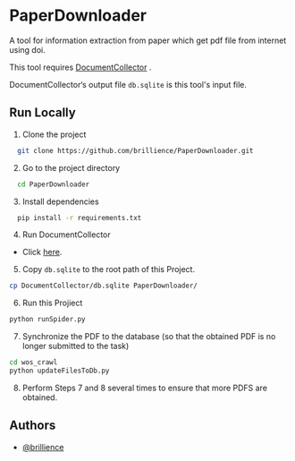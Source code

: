 
# PaperDownloader

A tool for information extraction from paper which get pdf file from internet using doi.


This tool requires [DocumentCollector](https://github.com/brillience/DocumentCollector) .

DocumentCollector‘s output file `db.sqlite` is this tool's input file.



## Run Locally

1. Clone the project

```bash
  git clone https://github.com/brillience/PaperDownloader.git
```

2. Go to the project directory

```bash
  cd PaperDownloader
```

3. Install dependencies

```bash
  pip install -r requirements.txt
```

4. Run DocumentCollector
  - Click [here](https://github.com/brillience/DocumentCollector).

5. Copy `db.sqlite` to the root path of this Project.
```bash
cp DocumentCollector/db.sqlite PaperDownloader/
```
6. Run this Projiect
```bash
python runSpider.py
```
7. Synchronize the PDF to the database (so that the obtained PDF is no longer submitted to the task)
```bash
cd wos_crawl
python updateFilesToDb.py
```
8. Perform Steps 7 and 8 several times to ensure that more PDFS are obtained.


## Authors

- [@brillience](https://github.com/brillience)

